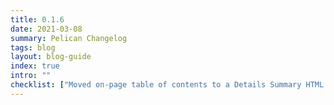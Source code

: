 ```yaml
---
title: 0.1.6
date: 2021-03-08
summary: Pelican Changelog
tags: blog
layout: blog-guide
index: true
intro: ""
checklist: ["Moved on-page table of contents to a Details Summary HTML element.", "Moved to top of page content, giving more width room to markup and preview."]
---
```


